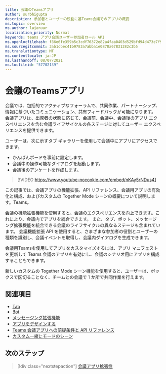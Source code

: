 ```yaml
---
title: 会議のTeamsアプリ
author: surbhigupta
description: 参加者とユーザーの役割に基Teams会議でのアプリの概要
ms.topic: overview
ms.author: lajanuar
localization_priority: Normal
keywords: teams アプリ会議ユーザー参加者ロール API
ms.openlocfilehash: f86e6fe359b5c3cdf76372e82a4faa0403d529bfd94d473e7f924e449826aa29
ms.sourcegitcommit: 3ab1cbec41b9783a7abba1e0870a67831282c3b5
ms.translationtype: MT
ms.contentlocale: ja-JP
ms.lasthandoff: 08/07/2021
ms.locfileid: "57702139"
---
```

# <a name="apps-for-teams-meetings"></a>会議のTeamsアプリ

会議では、包括的でアクティブなフォーラムで、共同作業、パートナーシップ、情報に基づいたコミュニケーション、共有フィードバックが可能になります。 会議アプリは、出席者の状態に応じて、会議前、会議中、会議後のアプリ エクスペリエンスを含む会議ライフサイクルの各ステージに対してユーザー エクスペリエンスを提供できます。

ユーザーは、次に示すタブ ギャラリーを使用して会議中にアプリにアクセスできます。

* かんばんボードを事前に設定します。
* 会議中の操作可能なダイアログを起動します。
* 会議後のアンケートを作成します。

> [!VIDEO https://www.youtube-nocookie.com/embed/nKAy5rNDus4]

この記事では、会議アプリの機能拡張、API リファレンス、会議用アプリの有効化と構成、およびカスタムの Together Mode シーンの概要について説明します。Teams。

会議の機能拡張機能を使用すると、会議のエクスペリエンスを向上できます。これにより、会議内でアプリを統合できます。 また、タブ、ボット、メッセージング拡張機能を統合できる会議のライフサイクルの異なるステージも含まれています。 会議機能拡張 API を使用すると、さまざまな参加者の役割とユーザーの種類を識別し、会議イベントを取得し、会議内ダイアログを生成できます。

会議用Teamsを使用してアプリをカスタマイズするには、アプリ マニフェストを更新して Teams 会議のアプリを有効にし、会議のシナリオ用にアプリを構成することもできます。

新しいカスタムの Together Mode シーン機能を使用すると、ユーザーは、ボックスで区切ることなく、チームとの会議で 1 か所で共同作業を行えます。

## <a name="see-also"></a>関連項目

* [Tab](../tabs/what-are-tabs.md#understand-how-tabs-work)
* [Bot](../bots/what-are-bots.md)
* [メッセージング拡張機能](../messaging-extensions/what-are-messaging-extensions.md)
* [アプリをデザインする](../apps-in-teams-meetings/design/designing-apps-in-meetings.md)
* [Teams 会議アプリへの前提条件と API リファレンス](create-apps-for-teams-meetings.md)
* [カスタム一緒にモードのシーン](~/apps-in-teams-meetings/teams-together-mode.md)

## <a name="next-step"></a>次のステップ

> [!div class="nextstepaction"]
> [会議アプリ拡張性](meeting-app-extensibility.md)
